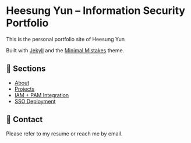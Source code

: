 # Heesung Yun – Information Security Portfolio

This is the personal portfolio site of Heesung Yun

Built with [Jekyll](https://jekyllrb.com/) and the [Minimal Mistakes](https://mmistakes.github.io/minimal-mistakes/) theme.

## 📁 Sections

- [About](https://heesungyun.github.io/about/)
- [Projects](https://heesungyun.github.io/projects/)
- [IAM + PAM Integration](https://heesungyun.github.io/projects/iam-pam/)
- [SSO Deployment](https://heesungyun.github.io/projects/sso/)

## 📨 Contact

Please refer to my resume or reach me by email.
